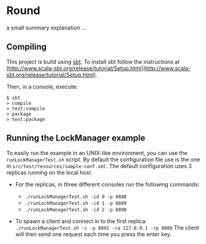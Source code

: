 # Round

a small summary explanation ...

## Compiling

This project is build using [sbt](http://www.scala-sbt.org/).
To install sbt follow the instructions at [http://www.scala-sbt.org/release/tutorial/Setup.html](http://www.scala-sbt.org/release/tutorial/Setup.html).

Then, in a console, execute:
```
$ sbt
> compile
> test:compile
> package
> test:package
```

## Running the LockManager example

To easily run the example in an UNIX-like environment, you can use the `runLockManagerTest.sh` script.
By default the configuration file use is the one in `src/test/resources/sample-conf.xml`.
The default configuration uses 3 replicas running on the local host.

* For the replicas, in three different consoles run the following commands:
  - `./runLockManagerTest.sh -id 0 -p 8888`
  - `./runLockManagerTest.sh -id 1 -p 8889`
  - `./runLockManagerTest.sh -id 2 -p 8890`

* To spawn a client and connect in to the first replica:
  `./runLockManagerTest.sh -c -p 8891 -ra 127.0.0.1 -rp 8888`
  The client will then send one request each time you press the enter key.

